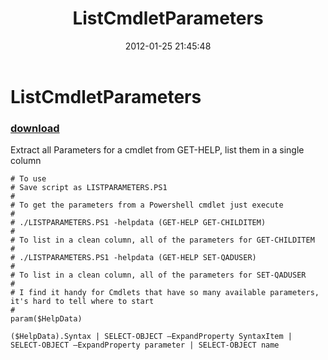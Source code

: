 ﻿---
pid:            3188
poster:         Sean Kearney
title:          ListCmdletParameters
date:           2012-01-25 21:45:48
format:         posh
parent:         0
parent:         0

---

# ListCmdletParameters

### [download](3188.ps1)

Extract all Parameters for a cmdlet from GET-HELP, list them in a single column	

```posh
# To use
# Save script as LISTPARAMETERS.PS1
# 
# To get the parameters from a Powershell cmdlet just execute
# 
# ./LISTPARAMETERS.PS1 -helpdata (GET-HELP GET-CHILDITEM)
#
# To list in a clean column, all of the parameters for GET-CHILDITEM
#
# ./LISTPARAMETERS.PS1 -helpdata (GET-HELP SET-QADUSER)
#
# To list in a clean column, all of the parameters for SET-QADUSER
#
# I find it handy for Cmdlets that have so many available parameters, it's hard to tell where to start
#
param($HelpData)

($HelpData).Syntax | SELECT-OBJECT –ExpandProperty SyntaxItem | SELECT-OBJECT –ExpandProperty parameter | SELECT-OBJECT name


```
